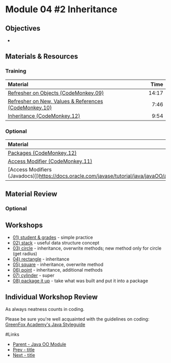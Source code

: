 # Module 04 #2 Inheritance

## Objectives
-

## Materials & Resources

### Training
| Material | Time |
|:-------- |-----:|
|[Refresher on Objects (CodeMonkey.09)](https://youtu.be/ZpBtDTCgalw)|14:17|
|[Refresher on New, Values &amp; References (CodeMonkey.10)](https://youtu.be/eRfvgSvf-mM)|7:46|
|[Inheritance (CodeMonkey.12)](https://www.youtube.com/watch?v=gQTzUpqeLH4)|9:54|


### Optional

| Material | Time |
|:-------- |-----:|
|[Packages (CodeMonkey.12)](https://www.youtube.com/watch?v=l5SviD48vOQ)|
|[Access Modifier (CodeMonkey.11)](https://www.youtube.com/watch?v=ePj64t65G40)|5:04|
|[Access Modifiers (Javadocs)])https://docs.oracle.com/javase/tutorial/java/javaOO/accesscontrol.html_||
## Material Review

### Optional

## Workshops
- [01) student &amp; grades](/workshop/Workshop01.md) - simple practice
- [02) stack](/workshop/Workshop02.md) - useful data structure concept
- [03) circle](/workshop/Workshop03.md) - inheritance, overwrite methods; new method only for circle (get radius)
- [04) rectangle](/workshop/Workshop04.md) - inheritance 
- [05) square](/workshop/Workshop05.md) - inheritance, overwrite method
- [06) point](/workshop/Workshop06.md) - inheritance, additional methods
- [07) cylinder](/workshop/Workshop07.md) - super
- [08) package it up](/workshop/Workshop08.md) - take what was built and put it into a package




## Individual Workshop Review
As always neatness counts in coding.

Please be sure you're well acquainted with the guidelines on coding: [GreenFox Academy's Java Styleguide](../../styleguide/java.md)


#Links
- [Parent - Java OO Module](../README.md)
- [Prev - title](../1-objects-and-classes/README.md)
- [Next - title](../3-abstracts-and-interfaces/README.md)
